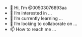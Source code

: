 - 👋 Hi, I’m @00503076893aa
- 👀 I’m interested in ...
- 🌱 I’m currently learning ...
- 💞️ I’m looking to collaborate on ...
- 📫 How to reach me ...

<!---
00503076893aa/00503076893aa is a ✨ special ✨ repository because its `README.md` (this file) appears on your GitHub profile.
You can click the Preview link to take a look at your changes.
--->
